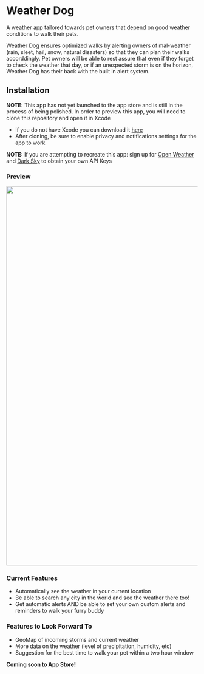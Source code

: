 # Weather Dog

A weather app tailored towards pet owners that depend on good weather conditions to walk their pets. 

Weather Dog ensures optimized walks by alerting owners of mal-weather (rain, sleet, hail, snow, natural disasters) so that they can plan their walks accorddingly. Pet owners will be able to rest assure that even if they forget to check the weather that day, or if an unexpected storm is on the horizon, Weather Dog has their back with the built in alert system. 
 
 ## Installation 
 **NOTE:** This app has not yet launched to the app store and is still in the process of being polished. In order to preview this app, you will need to clone this repository and open it in Xcode
 - If you do not have Xcode you can download it [here](https://developer.apple.com/xcode/)
 - After cloning, be sure to enable privacy and notifications settings for the app to work
 
 **NOTE:** If you are attempting to recreate this app: sign up for [Open Weather](https://openweathermap.org/api) and [Dark Sky](https://darksky.net/dev) to obtain your own API Keys

 ### Preview
<img src="https://github.com/ellojess/weather-dog/blob/master/demo.gif" width="530" height="1000">

### Current Features 
- Automatically see the weather in your current location 
- Be able to search any city in the world and see the weather there too! 
- Get automatic alerts AND be able to set your own custom alerts and reminders to walk your furry buddy 

### Features to Look Forward To 
- GeoMap of incoming storms and current weather 
- More data on the weather (level of precipitation, humidity, etc) 
- Suggestion for the best time to walk your pet within a two hour window 

**Coming soon to App Store!**
